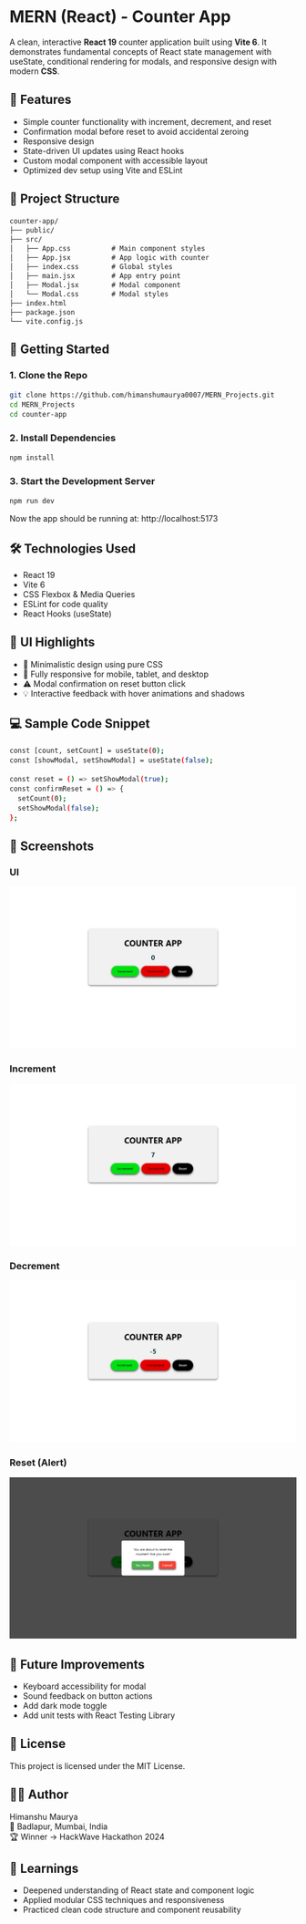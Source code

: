# MERN (React) - Counter App

A clean, interactive **React 19** counter application built using **Vite 6**. It demonstrates fundamental concepts of React state management with useState, conditional rendering for modals, and responsive design with modern **CSS**.

## 🧠 Features

- Simple counter functionality with increment, decrement, and reset
- Confirmation modal before reset to avoid accidental zeroing
- Responsive design
- State-driven UI updates using React hooks
- Custom modal component with accessible layout
- Optimized dev setup using Vite and ESLint

## 📁 Project Structure

```
counter-app/
├── public/
├── src/
│   ├── App.css          # Main component styles
│   ├── App.jsx          # App logic with counter
│   ├── index.css        # Global styles
│   ├── main.jsx         # App entry point
│   ├── Modal.jsx        # Modal component
│   └── Modal.css        # Modal styles
├── index.html
├── package.json
└── vite.config.js
```

## 🚀 Getting Started

### 1. Clone the Repo
```bash
git clone https://github.com/himanshumaurya0007/MERN_Projects.git
cd MERN_Projects
cd counter-app
```

### 2. Install Dependencies
```bash
npm install
```

### 3. Start the Development Server
```bash
npm run dev
```

Now the app should be running at: http://localhost:5173

## 🛠️ Technologies Used

- React 19
- Vite 6
- CSS Flexbox & Media Queries
- ESLint for code quality
- React Hooks (useState)

## 🎨 UI Highlights

- 🧾 Minimalistic design using pure CSS
- 📱 Fully responsive for mobile, tablet, and desktop
- ⚠️ Modal confirmation on reset button click
- 💡 Interactive feedback with hover animations and shadows

## 💻 Sample Code Snippet

```bash
const [count, setCount] = useState(0);
const [showModal, setShowModal] = useState(false);

const reset = () => setShowModal(true);
const confirmReset = () => {
  setCount(0);
  setShowModal(false);
};
```

## 📸 Screenshots

### UI
![UI](./readme_images/layout.png)

### Increment
![Increment](./readme_images/increment.png)

### Decrement
![Decrement](./readme_images/decrement.png)

### Reset (Alert)
![Reset](./readme_images/reset.png)

## 📌 Future Improvements

- Keyboard accessibility for modal
- Sound feedback on button actions
- Add dark mode toggle
- Add unit tests with React Testing Library

## 📜 License
This project is licensed under the MIT License.

## 🙋‍♂️ Author
Himanshu Maurya<br>
📍 Badlapur, Mumbai, India<br>
🏆 Winner → HackWave Hackathon 2024

## 🧠 Learnings
- Deepened understanding of React state and component logic
- Applied modular CSS techniques and responsiveness
- Practiced clean code structure and component reusability
